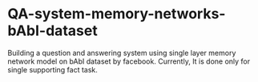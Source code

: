 # QA-system-memory-networks-bAbI-dataset
Building a question and answering system using single layer memory network model on bAbI dataset by facebook. Currently, It is done only for single supporting fact task.
